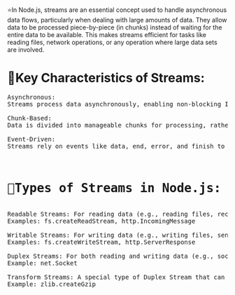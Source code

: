 ⭐In Node.js, streams are an essential concept used to handle asynchronous data flows, particularly when dealing with large amounts of data. 
They allow data to be processed piece-by-piece (in chunks) instead of waiting for the entire data to be available.
This makes streams efficient for tasks like reading files, network operations, or any operation where large data sets are involved.

<h1>🔑Key Characteristics of Streams:</h1>

<pre>Asynchronous:
Streams process data asynchronously, enabling non-blocking I/O operations.

Chunk-Based:
Data is divided into manageable chunks for processing, rather than requiring the entire data to be loaded into memory.

Event-Driven:
Streams rely on events like data, end, error, and finish to signal changes or actions in the data flow.


<h1>🧮Types of Streams in Node.js:</h1>
Readable Streams: For reading data (e.g., reading files, receiving HTTP requests).
Examples: fs.createReadStream, http.IncomingMessage

Writable Streams: For writing data (e.g., writing files, sending HTTP responses).
Examples: fs.createWriteStream, http.ServerResponse

Duplex Streams: For both reading and writing data (e.g., sockets).
Example: net.Socket

Transform Streams: A special type of Duplex Stream that can modify or transform data while reading and writing.
Example: zlib.createGzip</pre>
